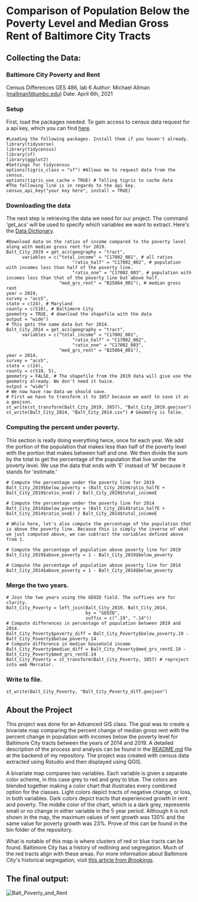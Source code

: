 # Comparison of Population Below the Poverty Level and Median Gross Rent of Baltimore City Tracts

## Collecting the Data:
  
### Baltimore City Poverty and Rent
Census Differences GES 486, lab 6
Author: Michael Allman (mallman1@umbc.edu)
Date: April 6th, 2021

### Setup
First, load the packages needed. To gain access to census data request for a api key, which you can find [here](https://api.census.gov/data/key_signup.html). 

```{r setup}
#Loading the following packages. Install them if you haven't already.
library(tidyverse)
library(tidycensus)
library(sf)
library(ggplot2)
#Settings for tidycensus
options(tigris_class = "sf") #Allows me to request data from the census. 
options(tigris_use_cache = TRUE) # Telling tigris to cache data
#The following line is in regards to the api key.
census_api_key("your key here", install = TRUE)
```

### Downloading the data
The next step is retrieving the data we need for our project. The command 'get_acs' will be used to specify which variables we want to extract. Here's the [Data Dictionary](https://www.socialexplorer.com/data/ACS2019_5yr/metadata/?ds=ACS19_5yr).

```{r download census}
#Download data on the ratios of income compared to the poverty level along with median gross rent for 2019.
Balt_City_2019 = get_acs(geography = "tract",
      variables = c("total_income" = "C17002_001", # all ratios
                         "ratio_half" = "C17002_002", # population with incomes less than half of the poverty line.
                         "ratio_one" = "C17002_003", # population with incomes less than that of the poverty line but above half.
                    "med_grs_rent" = "B25064_001"), # median gross rent
year = 2019,
survey = "acs5",
state = c(24), # Maryland
county = c(510), # Baltimore City
geometry = TRUE, # download the shapefile with the data
output = "wide") 
# This gets the same data but for 2014.
Balt_City_2014 = get_acs(geography = "tract",
      variables = c("total_income" = "C17002_001",
                         "ratio_half" = "C17002_002", 
                         "ratio_one" = "C17002_003",
                    "med_grs_rent" = "B25064_001"),
year = 2014,
survey = "acs5",
state = c(24), 
county = c(510, 5), 
geometry = FALSE, # The shapefile from the 2019 data will give use the geometry already. We don't need it twice.
output = "wide") 
# We now have raw data we should save. 
# First we have to transform it to 3857 because we want to save it as a geojson.
st_write(st_transform(Balt_City_2019, 3857), "Balt_City_2019.geojson")
st_write(Balt_City_2014, "Balt_City_2014.csv") # Geometry is false.
```
### Computing the percent under poverty.
This section is really doing everything twice, once for each year. We add the portion of the population that makes less than half of the poverty level with the portion that makes between half and one. We then divide the sum by the total to get the percentage of the population that live under the poverty level. We use the data that ends with 'E' instead of 'M' because it stands for 'estimate.'

```{r percent}
# Compute the percentage under the poverty line for 2019
Balt_City_2019$below_poverty = (Balt_City_2019$ratio_halfE + Balt_City_2019$ratio_oneE) / Balt_City_2019$total_incomeE

# Compute the percentage under the poverty line for 2014
Balt_City_2014$below_poverty = (Balt_City_2014$ratio_halfE + Balt_City_2014$ratio_oneE) / Balt_City_2014$total_incomeE

# While here, let's also compute the percentage of the population that is above the poverty line. Because this is simply the inverse of what we just computed above, we can subtract the variables defined above from 1.

# Compute the percentage of population above poverty line for 2019
Balt_City_2019$above_poverty = 1 - Balt_City_2019$below_poverty

# Compute the percentage of population above poverty line for 2014
Balt_City_2014$above_poverty = 1 - Balt_City_2014$below_poverty
```
### Merge the two years.
```{r merge}
# Join the two years using the GEOID field. The suffixes are for clarity.
Balt_City_Poverty = left_join(Balt_City_2019, Balt_City_2014,
                              by = "GEOID",
                              suffix = c(".19", ".14"))
# Compute differences in percentage of population between 2019 and 2014.
Balt_City_Poverty$poverty_diff = Balt_City_Poverty$below_poverty.19 - Balt_City_Poverty$below_poverty.14
# Compute difference in median household income
Balt_City_Poverty$median_diff = Balt_City_Poverty$med_grs_rentE.19 - Balt_City_Poverty$med_grs_rentE.14
Balt_City_Poverty = st_transform(Balt_City_Poverty, 3857) # reproject into web Mercator.
```
### Write to file.
```{r write}
st_write(Balt_City_Poverty, "Balt_City_Poverty_diff.geojson")
```

## About the Project
This project was done for an Advanced GIS class. The goal was to create a bivariate map comparing the percent change of median gross rent with the percent change in population with incomes below the poverty level for Baltimore City tracts between the years of 2014 and 2019. A detailed description of the process and analysis can be found in the [README.md](https://github.com/99Mallman/99Mallman.github.io/tree/master/GES486_Lab6) file at the backend of my repository. The project was created with census data extracted using Rstudio and then displayed using QGIS. 

A bivariate map compares two variables. Each variable is given a separate color scheme, in this case grey to red and grey to blue. The colors are blended together making a color chart that illustrates every combined option for the classes. Light colors depict tracts of negative change, or loss, in both variables. Dark colors depict tracts that experienced growth in rent and poverty. The middle color of the chart, which is a dark grey, represents small or no change in either variable in the 5 year period. Although it is not shown in the map, the maximum values of rent growth was 130% and the same value for poverty growth was 23%. Prove of this can be found in the bin folder of the repository.

What is notable of this map is where clusters of red or blue tracts can be found. Baltimore City has a history of redlining and segregation. Much of the red tracts align with these areas. For more information about Baltimore City's historical segregation, visit [this article from *Brookings*](https://www.brookings.edu/blog/the-avenue/2015/05/11/good-fortune-dire-poverty-and-inequality-in-baltimore-an-american-story/).

## The final output:

![Balt_Poverty_and_Rent](https://user-images.githubusercontent.com/78063176/114249178-df2ece80-9967-11eb-8137-944947cffb47.png)


